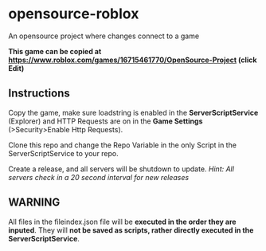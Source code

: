 # opensource-roblox
An opensource project where changes connect to a game

**This game can be copied at <https://www.roblox.com/games/16715461770/OpenSource-Project> (click Edit)**

## Instructions
Copy the game, make sure loadstring is enabled in the **ServerScriptService** (Explorer) and HTTP Requests are on in the **Game Settings** (>Security>Enable Http Requests).

Clone this repo and change the Repo Variable in the only Script in the ServerScriptService to your repo.

Create a release, and all servers will be shutdown to update. *Hint: All servers check in a 20 second interval for new releases*

## WARNING
All files in the fileindex.json file will be **executed in the order they are inputed**. They will **not be saved as scripts, rather directly executed in the ServerScriptService**.
